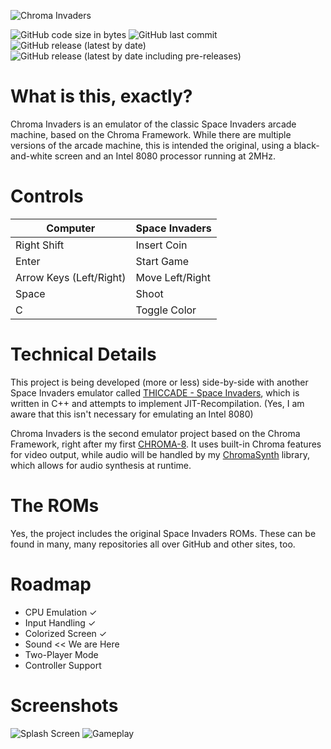 ﻿![Chroma Invaders](https://i.imgur.com/it2qTu5.png)

![GitHub code size in bytes](https://img.shields.io/github/languages/code-size/Hacktix/Chroma-Invaders)
![GitHub last commit](https://img.shields.io/github/last-commit/Hacktix/Chroma-Invaders)
![GitHub release (latest by date)](https://img.shields.io/github/v/release/Hacktix/Chroma-Invaders?label=latest%20release)
![GitHub release (latest by date including pre-releases)](https://img.shields.io/github/v/release/Hacktix/Chroma-Invaders?include_prereleases&label=latest%20release%20%28%2B%20pre-releases%29)

# What is this, exactly?
Chroma Invaders is an emulator of the classic Space Invaders arcade machine, based on the Chroma Framework. While there are multiple versions of the arcade machine, this is intended the original, using a black-and-white screen and an Intel 8080 processor running at 2MHz.

# Controls
| **Computer**            | **Space Invaders** |
|-------------------------|--------------------|
| Right Shift             | Insert Coin        |
| Enter                   | Start Game         |
| Arrow Keys (Left/Right) | Move Left/Right    |
| Space                   | Shoot              |
| C                       | Toggle Color       |

# Technical Details
This project is being developed (more or less) side-by-side with another Space Invaders emulator called [THICCADE - Space Invaders](https://github.com/Hacktix/THICCADE-Space-Invaders), which is written in C++ and attempts to implement JIT-Recompilation. (Yes, I am aware that this isn't necessary for emulating an Intel 8080)

Chroma Invaders is the second emulator project based on the Chroma Framework, right after my first [CHROMA-8](https://github.com/Hacktix/CHROMA-8). It uses built-in Chroma features for video output, while audio will be handled by my [ChromaSynth](https://github.com/Hacktix/ChromaSynth) library, which allows for audio synthesis at runtime.

# The ROMs
Yes, the project includes the original Space Invaders ROMs. These can be found in many, many repositories all over GitHub and other sites, too.

# Roadmap
* CPU Emulation ✓
* Input Handling ✓
* Colorized Screen ✓
* Sound << We are Here
* Two-Player Mode
* Controller Support

# Screenshots
![Splash Screen](https://i.imgur.com/Lwdq9LF.png)
![Gameplay](https://i.imgur.com/53n3Ffv.png)